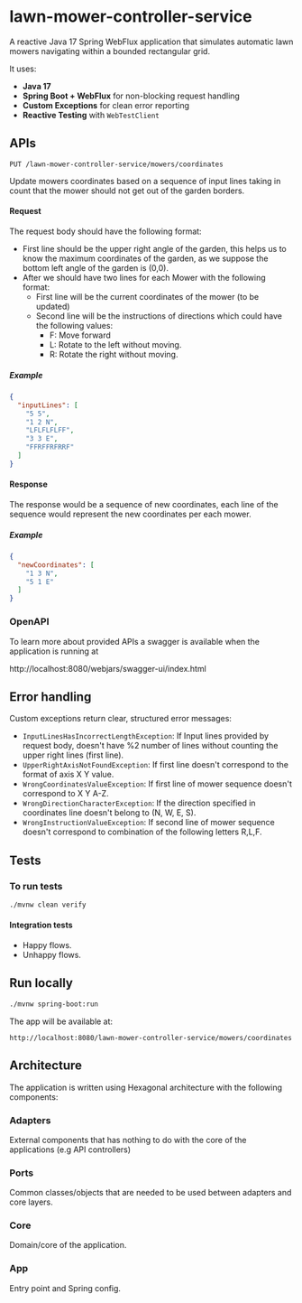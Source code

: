 # lawn-mower-controller-service

A reactive Java 17 Spring WebFlux application that simulates automatic lawn mowers navigating within a bounded
rectangular grid.

It uses:

- **Java 17**
- **Spring Boot + WebFlux** for non-blocking request handling
- **Custom Exceptions** for clean error reporting
- **Reactive Testing** with `WebTestClient`

## APIs

```http
PUT /lawn-mower-controller-service/mowers/coordinates
```

Update mowers coordinates based on a sequence of input lines taking in count that the mower should not get out of the
garden borders.

#### Request

The request body should have the following format:
* First line should be the upper right angle of the garden, this helps us to know the maximum coordinates of the garden,
  as we suppose the bottom left angle of the garden is (0,0).
* After we should have two lines for each Mower with the following format:
  * First line will be the current coordinates of the mower (to be updated)
  * Second line will be the instructions of directions which could have the following values:
    * F: Move forward
    * L: Rotate to the left without moving.
    * R: Rotate the right without moving.

##### Example

```json
{
  "inputLines": [
    "5 5",
    "1 2 N",
    "LFLFLFLFF",
    "3 3 E",
    "FFRFFRFRRF"
  ]
}
```

#### Response

The response would be a sequence of new coordinates, each line of the sequence would represent the new coordinates per
each mower.

##### Example
```json
{
  "newCoordinates": [
    "1 3 N",
    "5 1 E"
  ]
}
```

### OpenAPI

To learn more about provided APIs a swagger is available when the application is running at

http://localhost:8080/webjars/swagger-ui/index.html

## Error handling

Custom exceptions return clear, structured error messages:

- `InputLinesHasIncorrectLengthException`: If Input lines provided by request body, doesn't have %2 number of lines
  without counting the upper right lines (first line).
- `UpperRightAxisNotFoundException`: If first line doesn't correspond to the format of axis X Y value.
- `WrongCoordinatesValueException`: If first line of mower sequence doesn't correspond to X Y A-Z.
- `WrongDirectionCharacterException`: If the direction specified in coordinates line doesn't belong to (N, W, E, S).
- `WrongInstructionValueException`: If second line of mower sequence doesn't correspond to combination of the following
  letters R,L,F.

## Tests

### To run tests

```bash
./mvnw clean verify
```

#### Integration tests

- Happy flows.
- Unhappy flows.

## Run locally

```bash
./mvnw spring-boot:run
```

The app will be available at:

```
http://localhost:8080/lawn-mower-controller-service/mowers/coordinates
```

## Architecture

The application is written using Hexagonal architecture with the following components:

### Adapters

External components that has nothing to do with the core of the applications (e.g API controllers)

### Ports

Common classes/objects that are needed to be used between adapters and core layers.

### Core

Domain/core of the application.

### App

Entry point and Spring config.